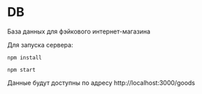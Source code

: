 # DB
База данных для фэйкового интернет-магазина

Для запуска сервера: 

 ```
 npm install
 
 npm start
```

Данные будут доступны по адресу  http://localhost:3000/goods
